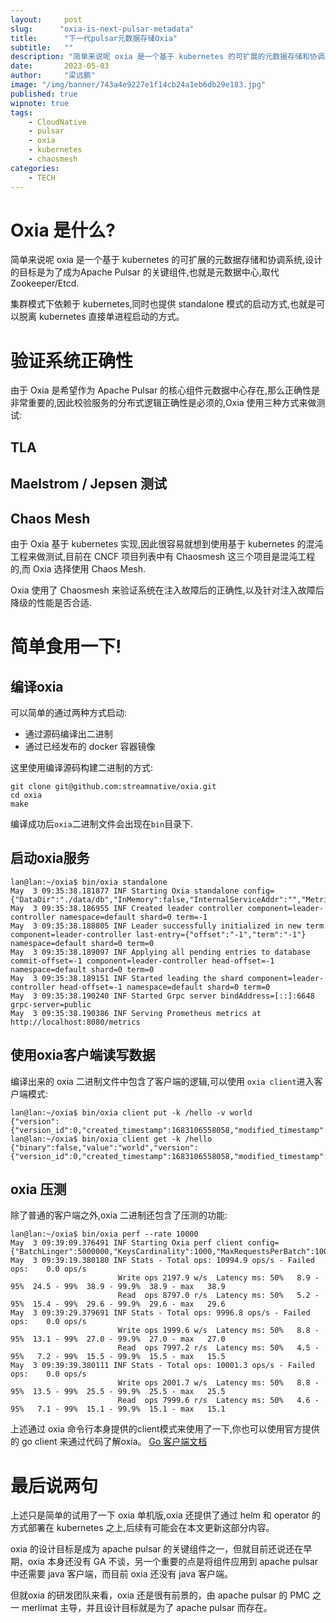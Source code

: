 ```yaml
---
layout:     post 
slug:      "oxia-is-next-pulsar-metadata"
title:      "下一代pulsar元数据存储Oxia"
subtitle:   ""
description: "简单来说呢 oxia 是一个基于 kubernetes 的可扩展的元数据存储和协调系统,设计的目标是为了成为Apache Pulsar 的关键组件,也就是元数据中心,取代Zookeeper/Etcd."
date:       2023-05-03
author:     "梁远鹏"
image: "/img/banner/743a4e9227e1f14cb24a1eb6db29e183.jpg"
published: true
wipnote: true
tags:
    - CloudNative
    - pulsar
    - oxia
    - kubernetes
    - chaosmesh
categories: 
    - TECH
---
```


# Oxia 是什么?

简单来说呢 oxia 是一个基于 kubernetes 的可扩展的元数据存储和协调系统,设计的目标是为了成为Apache Pulsar 的关键组件,也就是元数据中心,取代Zookeeper/Etcd.  

集群模式下依赖于 kubernetes,同时也提供 standalone 模式的启动方式,也就是可以脱离 kubernetes 直接单进程启动的方式。

# 验证系统正确性

由于 Oxia 是希望作为 Apache Pulsar 的核心组件元数据中心存在,那么正确性是非常重要的,因此校验服务的分布式逻辑正确性是必须的,Oxia 使用三种方式来做测试:

## TLA

## Maelstrom / Jepsen 测试

## Chaos Mesh

由于 Oxia 基于 kubernetes 实现,因此很容易就想到使用基于 kubernetes 的混沌工程来做测试,目前在 CNCF 项目列表中有 Chaosmesh 这三个项目是混沌工程的,而 Oxia 选择使用 Chaos Mesh.

Oxia 使用了 Chaosmesh 来验证系统在注入故障后的正确性,以及针对注入故障后降级的性能是否合适.

# 简单食用一下!  

## 编译oxia

可以简单的通过两种方式启动:

- 通过源码编译出二进制
- 通过已经发布的 docker 容器镜像

这里使用编译源码构建二进制的方式:

```
git clone git@github.com:streamnative/oxia.git
cd oxia
make
```

编译成功后`oxia`二进制文件会出现在`bin`目录下.

## 启动oxia服务

```shell
lan@lan:~/oxia$ bin/oxia standalone
May  3 09:35:38.181877 INF Starting Oxia standalone config={"DataDir":"./data/db","InMemory":false,"InternalServiceAddr":"","MetricsServiceAddr":"0.0.0.0:8080","NotificationsRetentionTime":3600000000000,"NumShards":1,"PublicServiceAddr":"0.0.0.0:6648","WalDir":"./data/wal","WalRetentionTime":3600000000000}
May  3 09:35:38.186955 INF Created leader controller component=leader-controller namespace=default shard=0 term=-1
May  3 09:35:38.188805 INF Leader successfully initialized in new term component=leader-controller last-entry={"offset":"-1","term":"-1"} namespace=default shard=0 term=0
May  3 09:35:38.189097 INF Applying all pending entries to database commit-offset=-1 component=leader-controller head-offset=-1 namespace=default shard=0 term=0
May  3 09:35:38.189151 INF Started leading the shard component=leader-controller head-offset=-1 namespace=default shard=0 term=0
May  3 09:35:38.190240 INF Started Grpc server bindAddress=[::]:6648 grpc-server=public
May  3 09:35:38.190386 INF Serving Prometheus metrics at http://localhost:8080/metrics
```

## 使用oxia客户端读写数据

编译出来的 oxia 二进制文件中包含了客户端的逻辑,可以使用 `oxia client`进入客户端模式:

```shell
lan@lan:~/oxia$ bin/oxia client put -k /hello -v world
{"version":{"version_id":0,"created_timestamp":1683106558058,"modified_timestamp":1683106558058,"modifications_count":0}}
lan@lan:~/oxia$ bin/oxia client get -k /hello
{"binary":false,"value":"world","version":{"version_id":0,"created_timestamp":1683106558058,"modified_timestamp":1683106558058,"modifications_count":0}}
```

## oxia 压测

除了普通的客户端之外,oxia 二进制还包含了压测的功能:

```shell
lan@lan:~/oxia$ bin/oxia perf --rate 10000
May  3 09:39:09.376491 INF Starting Oxia perf client config={"BatchLinger":5000000,"KeysCardinality":1000,"MaxRequestsPerBatch":1000,"Namespace":"default","ReadPercentage":80,"RequestRate":10000,"RequestTimeout":30000000000,"ServiceAddr":"localhost:6648","ValueSize":128}
May  3 09:39:19.380180 INF Stats - Total ops: 10994.9 ops/s - Failed ops:    0.0 ops/s
                        Write ops 2197.9 w/s  Latency ms: 50%   8.9 - 95%  24.5 - 99%  38.9 - 99.9%  38.9 - max   38.9
                        Read  ops 8797.0 r/s  Latency ms: 50%   5.2 - 95%  15.4 - 99%  29.6 - 99.9%  29.6 - max   29.6
May  3 09:39:29.379691 INF Stats - Total ops: 9996.8 ops/s - Failed ops:    0.0 ops/s
                        Write ops 1999.6 w/s  Latency ms: 50%   8.8 - 95%  13.1 - 99%  27.0 - 99.9%  27.0 - max   27.0
                        Read  ops 7997.2 r/s  Latency ms: 50%   4.5 - 95%   7.2 - 99%  15.5 - 99.9%  15.5 - max   15.5
May  3 09:39:39.380111 INF Stats - Total ops: 10001.3 ops/s - Failed ops:    0.0 ops/s
                        Write ops 2001.7 w/s  Latency ms: 50%   8.8 - 95%  13.5 - 99%  25.5 - 99.9%  25.5 - max   25.5
                        Read  ops 7999.6 r/s  Latency ms: 50%   4.6 - 95%   7.1 - 99%  15.1 - 99.9%  15.1 - max   15.1
```  

上述通过 oxia 命令行本身提供的client模式来使用了一下,你也可以使用官方提供的 go client 来通过代码了解oxia。 [Go 客户端文档](https://github.com/streamnative/oxia/blob/main/docs/go-api.md) 

# 最后说两句

上述只是简单的试用了一下 oxia 单机版,oxia 还提供了通过 helm 和 operator 的方式部署在 kubernetes 之上,后续有可能会在本文更新这部分内容。

oxia 的设计目标是成为 apache pulsar 的关键组件之一，但就目前还说还在早期，oxia 本身还没有 GA 不谈，另一个重要的点是将组件应用到 apache pulsar 中还需要 java 客户端，而目前 oxia 还没有 java 客户端。

但就oxia 的研发团队来看，oxia 还是很有前景的，由 apache pulsar 的 PMC 之一 merlimat 主导，并且设计目标就是为了 apache pulsar 而存在。